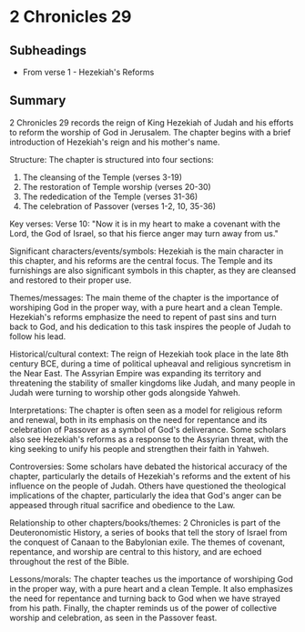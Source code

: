 # 2 Chronicles 29

## Subheadings

* From verse 1 - Hezekiah's Reforms

## Summary

2 Chronicles 29 records the reign of King Hezekiah of Judah and his efforts to reform the worship of God in Jerusalem. The chapter begins with a brief introduction of Hezekiah's reign and his mother's name.

Structure:
The chapter is structured into four sections:
1) The cleansing of the Temple (verses 3-19)
2) The restoration of Temple worship (verses 20-30)
3) The rededication of the Temple (verses 31-36)
4) The celebration of Passover (verses 1-2, 10, 35-36)

Key verses:
Verse 10: "Now it is in my heart to make a covenant with the Lord, the God of Israel, so that his fierce anger may turn away from us."

Significant characters/events/symbols:
Hezekiah is the main character in this chapter, and his reforms are the central focus. The Temple and its furnishings are also significant symbols in this chapter, as they are cleansed and restored to their proper use.

Themes/messages:
The main theme of the chapter is the importance of worshiping God in the proper way, with a pure heart and a clean Temple. Hezekiah's reforms emphasize the need to repent of past sins and turn back to God, and his dedication to this task inspires the people of Judah to follow his lead.

Historical/cultural context:
The reign of Hezekiah took place in the late 8th century BCE, during a time of political upheaval and religious syncretism in the Near East. The Assyrian Empire was expanding its territory and threatening the stability of smaller kingdoms like Judah, and many people in Judah were turning to worship other gods alongside Yahweh.

Interpretations:
The chapter is often seen as a model for religious reform and renewal, both in its emphasis on the need for repentance and its celebration of Passover as a symbol of God's deliverance. Some scholars also see Hezekiah's reforms as a response to the Assyrian threat, with the king seeking to unify his people and strengthen their faith in Yahweh.

Controversies:
Some scholars have debated the historical accuracy of the chapter, particularly the details of Hezekiah's reforms and the extent of his influence on the people of Judah. Others have questioned the theological implications of the chapter, particularly the idea that God's anger can be appeased through ritual sacrifice and obedience to the Law.

Relationship to other chapters/books/themes:
2 Chronicles is part of the Deuteronomistic History, a series of books that tell the story of Israel from the conquest of Canaan to the Babylonian exile. The themes of covenant, repentance, and worship are central to this history, and are echoed throughout the rest of the Bible.

Lessons/morals:
The chapter teaches us the importance of worshiping God in the proper way, with a pure heart and a clean Temple. It also emphasizes the need for repentance and turning back to God when we have strayed from his path. Finally, the chapter reminds us of the power of collective worship and celebration, as seen in the Passover feast.